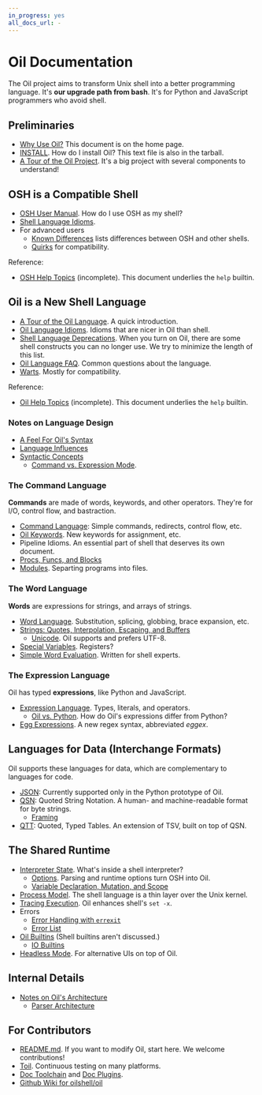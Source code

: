 ```yaml
---
in_progress: yes
all_docs_url: -
---
```


Oil Documentation
=================

The Oil project aims to transform Unix shell into a better programming
language.  It's **our upgrade path from bash**.  It's for Python and JavaScript
programmers who avoid shell.

<div id="toc">
</div>

## Preliminaries

- [Why Use Oil?](/why.html)  This document is on the home page.
- [INSTALL](INSTALL.html). How do I install Oil?  This text file is also in the
  tarball.
- [A Tour of the Oil Project](project-tour.html).  It's a big project with
  several components to understand!

## OSH is a Compatible Shell

- [OSH User Manual](osh-manual.html). How do I use OSH as my shell?
- [Shell Language Idioms](shell-idioms.html).
- For advanced users
  - [Known Differences](known-differences.html) lists differences between OSH and
    other shells.  
  - [Quirks](quirks.html) for compatibility.

Reference:

- [OSH Help Topics](osh-help-topics.html) (incomplete).  This document
  underlies the `help` builtin.

## Oil is a New Shell Language

- [A Tour of the Oil Language](oil-language-tour.html).  A quick introduction.
- [Oil Language Idioms](idioms.html).  Idioms that are nicer in Oil than shell.
- [Shell Language Deprecations](deprecations.html).  When you turn on Oil,
  there are some shell constructs you can no longer use.  We try to minimize
  the length of this list.
- [Oil Language FAQ](oil-language-faq.html).  Common questions about the
  language.
- [Warts](warts.html).  Mostly for compatibility.

Reference:

- [Oil Help Topics](oil-help-topics.html) (incomplete).  This document
  underlies the `help` builtin.

### Notes on Language Design

- [A Feel For Oil's Syntax](syntax-feelings.html)
- [Language Influences](language-influences.html)
- [Syntactic Concepts](syntactic-concepts.html)
  - [Command vs. Expression Mode](command-vs-expression-mode.html).

### The Command Language

**Commands** are made of words, keywords, and other operators.  They're for
I/O, control flow, and bastraction.

- [Command Language](command-language.html): Simple commands, redirects,
  control flow, etc.
- [Oil Keywords](oil-keywords.html). New keywords for assignment, etc.
- Pipeline Idioms.  An essential part of shell that deserves its own document.
- [Procs, Funcs, and Blocks](oil-proc-func-block.html)
- [Modules](modules.html).  Separting programs into files.

### The Word Language

**Words** are expressions for strings, and arrays of strings.

- [Word Language](word-language.html).  Substitution, splicing, globbing, brace
  expansion, etc.
- [Strings: Quotes, Interpolation, Escaping, and Buffers](strings.html)
  - [Unicode](unicode.html).  Oil supports and prefers UTF-8.
- [Special Variables](oil-special-vars.html).  Registers?
- [Simple Word Evaluation](simple-word-eval.html).  Written for shell experts.

### The Expression Language

Oil has typed **expressions**, like Python and JavaScript.

- [Expression Language](expression-language.html).  Types, literals, and
  operators.
  - [Oil vs. Python](oil-vs-python.html).  How do Oil's expressions differ from
    Python?
- [Egg Expressions](eggex.html).  A new regex syntax, abbreviated *eggex*.

## Languages for Data (Interchange Formats)

Oil supports these languages for data, which are complementary to languages for
code.

- [JSON](json.html): Currently supported only in the Python prototype of Oil.
- [QSN](qsn.html): Quoted String Notation.  A human- and machine-readable
  format for byte strings.
  - [Framing](framing.html)
- [QTT](qtt.html): Quoted, Typed Tables.  An extension of TSV, built on top of
  QSN.

## The Shared Runtime

- [Interpreter State](interpreter-state.html).  What's inside a shell
  interpreter?
  - [Options](oil-options.html).  Parsing and runtime options turn OSH into
    Oil.
  - [Variable Declaration, Mutation, and Scope](variables.html)
- [Process Model](process-model.html).  The shell language is a thin layer over
  the Unix kernel.
- [Tracing Execution](xtrace.html).  Oil enhances shell's `set -x`.
- Errors
  - [Error Handling with `errexit`](errexit.html)
  - [Error List](errors.html) 
- [Oil Builtins](oil-builtins.html) (Shell builtins aren't discussed.)
  - [IO Builtins](io-builtins.html)
- [Headless Mode](headless.html).  For alternative UIs on top of Oil.

## Internal Details

- [Notes on Oil's Architecture](architecture-notes.html)
  - [Parser Architecture](parser-architecture.html)

## For Contributors

- [README.md](README.html).  If you want to modify Oil, start here.  We
  welcome contributions!
- [Toil](toil.html).  Continuous testing on many platforms.
- [Doc Toolchain](doc-toolchain.html) and [Doc Plugins](doc-plugins.html).
- [Github Wiki for oilshell/oil](https://github.com/oilshell/oil/wiki)

<!--

Discarded, maybe delete these

[What is Oil?](what-is-oil.html)  High-level descriptions of the project.

-->
